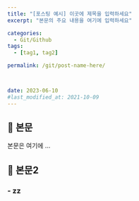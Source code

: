 ```yaml
---
title: "[포스팅 예시] 이곳에 제목을 입력하세요"
excerpt: "본문의 주요 내용을 여기에 입력하세요"

categories:
  - Git/Github
tags:
  - [tag1, tag2]

permalink: /git/post-name-here/



date: 2023-06-10
#last_modified_at: 2021-10-09
---
```


## 🦥 본문

본문은 여기에 ...
## 🦥 본문2
### - zz